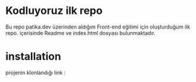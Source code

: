 # Kodluyoruz ilk repo
Bu repo patika.dev üzerinden aldığım Front-end eğitimi için oluşturduğum ilk repo. içerisinde Readme ve index.html dosyası bulunmaktadır.

# installation
projenin klonlandığı link :

